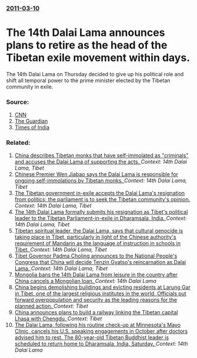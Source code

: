 ### [2011-03-10](/news/2011/03/10/index.md)

# The 14th Dalai Lama announces plans to retire as the head of the Tibetan exile movement within days. 

The 14th Dalai Lama on Thursday decided to give up his political role and shift all temporal power to the prime minister elected by the Tibetan community in exile.


### Source:

1. [CNN](http://edition.cnn.com/2011/WORLD/asiapcf/03/09/india.dalai.lama/index.html#)
2. [The Guardian](http://www.guardian.co.uk/world/2011/mar/10/dalai-lama-retires-from-political-life-tibet)
3. [Times of India](http://timesofindia.indiatimes.com/india/Dalai-Lama-quits-politics-focus-now-on-successor/articleshow/7675764.cms)

### Related:

1. [China describes Tibetan monks that have self-immolated as "criminals" and accuses the Dalai Lama of supporting the acts. ](/news/2012/03/7/china-describes-tibetan-monks-that-have-self-immolated-as-criminals-and-accuses-the-dalai-lama-of-supporting-the-acts.md) _Context: 14th Dalai Lama, Tibet_
2. [Chinese Premier Wen Jiabao says the Dalai Lama is responsible for ongoing self-immolations by Tibetan monks. ](/news/2012/03/15/chinese-premier-wen-jiabao-says-the-dalai-lama-is-responsible-for-ongoing-self-immolations-by-tibetan-monks.md) _Context: 14th Dalai Lama, Tibet_
3. [The Tibetan government in-exile accepts the Dalai Lama's resignation from politics; the parliament is to seek the Tibetan community's opinion. ](/news/2011/03/25/the-tibetan-government-in-exile-accepts-the-dalai-lama-s-resignation-from-politics-the-parliament-is-to-seek-the-tibetan-community-s-opinio.md) _Context: 14th Dalai Lama, Tibet_
4. [The 14th Dalai Lama formally submits his resignation as Tibet's political leader to the Tibetan Parliament-in-exile in Dharamsala, India. ](/news/2011/03/14/the-14th-dalai-lama-formally-submits-his-resignation-as-tibet-s-political-leader-to-the-tibetan-parliament-in-exile-in-dharamsala-india.md) _Context: 14th Dalai Lama, Tibet_
5. [Tibetan spiritual leader, the Dalai Lama, says that cultural genocide is taking place in Tibet, particularly in light of the Chinese authority's requirement of Mandarin as the language of instruction in schools in Tibet. ](/news/2010/11/19/tibetan-spiritual-leader-the-dalai-lama-says-that-cultural-genocide-is-taking-place-in-tibet-particularly-in-light-of-the-chinese-authori.md) _Context: 14th Dalai Lama, Tibet_
6. [Tibet Governor Padma Choling announces to the National People's Congress that China will decide Tenzin Gyatso's reincarnation as Dalai Lama. ](/news/2010/03/8/tibet-governor-padma-choling-announces-to-the-national-people-s-congress-that-china-will-decide-tenzin-gyatso-s-reincarnation-as-dalai-lama.md) _Context: 14th Dalai Lama, Tibet_
7. [ Mongolia bans the 14th Dalai Lama from leisure in the country after China cancels a Mongolian loan. ](/news/2016/12/21/mongolia-bans-the-14th-dalai-lama-from-leisure-in-the-country-after-china-cancels-a-mongolian-loan.md) _Context: 14th Dalai Lama_
8. [China begins demolishing buildings and evicting residents at Larung Gar in Tibet, one of the largest religious institutes in the world. Officials put forward overpopulation and security as the leading reasons for the planned action. ](/news/2016/07/22/china-begins-demolishing-buildings-and-evicting-residents-at-larung-gar-in-tibet-one-of-the-largest-religious-institutes-in-the-world-offi.md) _Context: Tibet_
9. [China announces plans to build a railway linking the Tibetan capital Lhasa with Chengdu. ](/news/2016/03/5/china-announces-plans-to-build-a-railway-linking-the-tibetan-capital-lhasa-with-chengdu.md) _Context: Tibet_
10. [The Dalai Lama, following his routine check-up at Minnesota's Mayo Clinic, cancels his U.S. speaking engagements in October after doctors advised him to rest. The 80-year-old Tibetan Buddhist leader is scheduled to return home to Dharamsala, India, Saturday. ](/news/2015/09/30/the-dalai-lama-following-his-routine-check-up-at-minnesota-s-mayo-clinic-cancels-his-u-s-speaking-engagements-in-october-after-doctors-ad.md) _Context: 14th Dalai Lama_
